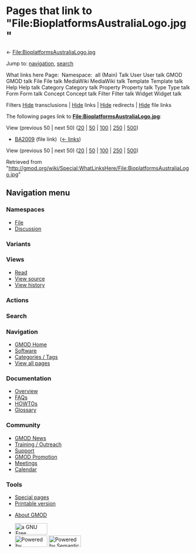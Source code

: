 <div id="mw-page-base" class="noprint">

</div>

<div id="mw-head-base" class="noprint">

</div>

<div id="content" class="mw-body" role="main">

<span id="top"></span>

<div id="mw-js-message" style="display:none;">

</div>



# <span dir="auto">Pages that link to "File:BioplatformsAustraliaLogo.jpg"</span>

<div id="bodyContent">

<div id="contentSub">

←
[File:BioplatformsAustraliaLogo.jpg](/wiki/File:BioplatformsAustraliaLogo.jpg "File:BioplatformsAustraliaLogo.jpg")

</div>

<div id="jump-to-nav" class="mw-jump">

Jump to: [navigation](#mw-navigation), [search](#p-search)

</div>

<div id="mw-content-text">

What links here Page:  Namespace:  all (Main) Talk User User talk GMOD
GMOD talk File File talk MediaWiki MediaWiki talk Template Template talk
Help Help talk Category Category talk Property Property talk Type Type
talk Form Form talk Concept Concept talk Filter Filter talk Widget
Widget talk

Filters
[Hide](/mediawiki/index.php?title=Special:WhatLinksHere/File:BioplatformsAustraliaLogo.jpg&hidetrans=1 "Special:WhatLinksHere/File:BioplatformsAustraliaLogo.jpg")
transclusions \|
[Hide](/mediawiki/index.php?title=Special:WhatLinksHere/File:BioplatformsAustraliaLogo.jpg&hidelinks=1 "Special:WhatLinksHere/File:BioplatformsAustraliaLogo.jpg")
links \|
[Hide](/mediawiki/index.php?title=Special:WhatLinksHere/File:BioplatformsAustraliaLogo.jpg&hideredirs=1 "Special:WhatLinksHere/File:BioplatformsAustraliaLogo.jpg")
redirects \|
[Hide](/mediawiki/index.php?title=Special:WhatLinksHere/File:BioplatformsAustraliaLogo.jpg&hideimages=1 "Special:WhatLinksHere/File:BioplatformsAustraliaLogo.jpg")
file links

The following pages link to
**[File:BioplatformsAustraliaLogo.jpg](/wiki/File:BioplatformsAustraliaLogo.jpg "File:BioplatformsAustraliaLogo.jpg")**:

View (previous 50 \| next 50)
([20](/mediawiki/index.php?title=Special:WhatLinksHere/File:BioplatformsAustraliaLogo.jpg&limit=20 "Special:WhatLinksHere/File:BioplatformsAustraliaLogo.jpg")
\|
[50](/mediawiki/index.php?title=Special:WhatLinksHere/File:BioplatformsAustraliaLogo.jpg&limit=50 "Special:WhatLinksHere/File:BioplatformsAustraliaLogo.jpg")
\|
[100](/mediawiki/index.php?title=Special:WhatLinksHere/File:BioplatformsAustraliaLogo.jpg&limit=100 "Special:WhatLinksHere/File:BioplatformsAustraliaLogo.jpg")
\|
[250](/mediawiki/index.php?title=Special:WhatLinksHere/File:BioplatformsAustraliaLogo.jpg&limit=250 "Special:WhatLinksHere/File:BioplatformsAustraliaLogo.jpg")
\|
[500](/mediawiki/index.php?title=Special:WhatLinksHere/File:BioplatformsAustraliaLogo.jpg&limit=500 "Special:WhatLinksHere/File:BioplatformsAustraliaLogo.jpg"))

- [BA2009](/wiki/BA2009 "BA2009") (file link) ‎
  <span class="mw-whatlinkshere-tools">([←
  links](/mediawiki/index.php?title=Special:WhatLinksHere&target=BA2009 "Special:WhatLinksHere"))</span>

View (previous 50 \| next 50)
([20](/mediawiki/index.php?title=Special:WhatLinksHere/File:BioplatformsAustraliaLogo.jpg&limit=20 "Special:WhatLinksHere/File:BioplatformsAustraliaLogo.jpg")
\|
[50](/mediawiki/index.php?title=Special:WhatLinksHere/File:BioplatformsAustraliaLogo.jpg&limit=50 "Special:WhatLinksHere/File:BioplatformsAustraliaLogo.jpg")
\|
[100](/mediawiki/index.php?title=Special:WhatLinksHere/File:BioplatformsAustraliaLogo.jpg&limit=100 "Special:WhatLinksHere/File:BioplatformsAustraliaLogo.jpg")
\|
[250](/mediawiki/index.php?title=Special:WhatLinksHere/File:BioplatformsAustraliaLogo.jpg&limit=250 "Special:WhatLinksHere/File:BioplatformsAustraliaLogo.jpg")
\|
[500](/mediawiki/index.php?title=Special:WhatLinksHere/File:BioplatformsAustraliaLogo.jpg&limit=500 "Special:WhatLinksHere/File:BioplatformsAustraliaLogo.jpg"))

</div>

<div class="printfooter">

Retrieved from
"<http://gmod.org/wiki/Special:WhatLinksHere/File:BioplatformsAustraliaLogo.jpg>"

</div>

<div id="catlinks" class="catlinks catlinks-allhidden">

</div>

<div class="visualClear">

</div>

</div>

</div>

<div id="mw-navigation">

## Navigation menu

<div id="mw-head">



<div id="left-navigation">

<div id="p-namespaces" class="vectorTabs" role="navigation"
aria-labelledby="p-namespaces-label">

### Namespaces

- <span id="ca-nstab-image"><a href="/wiki/File:BioplatformsAustraliaLogo.jpg" accesskey="c"
  title="View the file page [c]">File</a></span>
- <span id="ca-talk"><a
  href="/mediawiki/index.php?title=File_talk:BioplatformsAustraliaLogo.jpg&amp;action=edit&amp;redlink=1"
  accesskey="t"
  title="Discussion about the content page [t]">Discussion</a></span>

</div>

<div id="p-variants" class="vectorMenu emptyPortlet" role="navigation"
aria-labelledby="p-variants-label">

### 

### Variants[](#)

<div class="menu">

</div>

</div>

</div>

<div id="right-navigation">

<div id="p-views" class="vectorTabs" role="navigation"
aria-labelledby="p-views-label">

### Views

- <span id="ca-view">[Read](/wiki/File:BioplatformsAustraliaLogo.jpg)</span>
- <span id="ca-viewsource"><a
  href="/mediawiki/index.php?title=File:BioplatformsAustraliaLogo.jpg&amp;action=edit"
  accesskey="e" title="This page is protected.
  You can view its source [e]">View source</a></span>
- <span id="ca-history"><a
  href="/mediawiki/index.php?title=File:BioplatformsAustraliaLogo.jpg&amp;action=history"
  accesskey="h" title="Past revisions of this page [h]">View history</a></span>

</div>

<div id="p-cactions" class="vectorMenu emptyPortlet" role="navigation"
aria-labelledby="p-cactions-label">

### Actions[](#)

<div class="menu">

</div>

</div>

<div id="p-search" role="search">

### Search

<div id="simpleSearch">

</div>

</div>

</div>

</div>

<div id="mw-panel">

<div id="p-logo" role="banner">

<a href="/wiki/Main_Page"
style="background-image: url(http://gmod.org/images/GMOD-cogs.png);"
title="Visit the main page"></a>

</div>

<div id="p-Navigation" class="portal" role="navigation"
aria-labelledby="p-Navigation-label">

### Navigation

<div class="body">

- <span id="n-GMOD-Home">[GMOD Home](/wiki/Main_Page)</span>
- <span id="n-Software">[Software](/wiki/GMOD_Components)</span>
- <span id="n-Categories-.2F-Tags">[Categories /
  Tags](/wiki/Categories)</span>
- <span id="n-View-all-pages">[View all
  pages](/wiki/Special:AllPages)</span>

</div>

</div>

<div id="p-Documentation" class="portal" role="navigation"
aria-labelledby="p-Documentation-label">

### Documentation

<div class="body">

- <span id="n-Overview">[Overview](/wiki/Overview)</span>
- <span id="n-FAQs">[FAQs](/wiki/Category:FAQ)</span>
- <span id="n-HOWTOs">[HOWTOs](/wiki/Category:HOWTO)</span>
- <span id="n-Glossary">[Glossary](/wiki/Glossary)</span>

</div>

</div>

<div id="p-Community" class="portal" role="navigation"
aria-labelledby="p-Community-label">

### Community

<div class="body">

- <span id="n-GMOD-News">[GMOD News](/wiki/GMOD_News)</span>
- <span id="n-Training-.2F-Outreach">[Training /
  Outreach](/wiki/Training_and_Outreach)</span>
- <span id="n-Support">[Support](/wiki/Support)</span>
- <span id="n-GMOD-Promotion">[GMOD
  Promotion](/wiki/GMOD_Promotion)</span>
- <span id="n-Meetings">[Meetings](/wiki/Meetings)</span>
- <span id="n-Calendar">[Calendar](/wiki/Calendar)</span>

</div>

</div>

<div id="p-tb" class="portal" role="navigation"
aria-labelledby="p-tb-label">

### Tools

<div class="body">

- <span id="t-specialpages"><a href="/wiki/Special:SpecialPages" accesskey="q"
  title="A list of all special pages [q]">Special pages</a></span>
- <span id="t-print"><a
  href="/mediawiki/index.php?title=Special:WhatLinksHere/File:BioplatformsAustraliaLogo.jpg&amp;printable=yes"
  rel="alternate" accesskey="p"
  title="Printable version of this page [p]">Printable version</a></span>

</div>

</div>

</div>

</div>

<div id="footer" role="contentinfo">

- <span id="footer-places-about">[About
  GMOD](/wiki/GMOD:About "GMOD:About")</span>

<!-- -->

- <span id="footer-copyrightico">[<img src="http://www.gnu.org/graphics/gfdl-logo-small.png" width="88"
  height="31" alt="a GNU Free Documentation License" />](http://www.gnu.org/licenses/fdl-1.3.html)</span>
- <span id="footer-poweredbyico">[<img src="/mediawiki/skins/common/images/poweredby_mediawiki_88x31.png"
  width="88" height="31" alt="Powered by MediaWiki" />](//www.mediawiki.org/)
  [<img
  src="/mediawiki/extensions/SemanticMediaWiki/includes/../resources/images/smw_button.png"
  width="88" height="31" alt="Powered by Semantic MediaWiki" />](https://www.semantic-mediawiki.org/wiki/Semantic_MediaWiki)</span>

<div style="clear:both">

</div>

</div>
